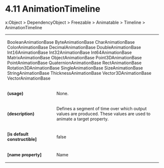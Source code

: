 <html dir="LTR" xmlns:mshelp="http://msdn.microsoft.com/mshelp" xmlns:ddue="http://ddue.schemas.microsoft.com/authoring/2003/5" xmlns:xlink="http://www.w3.org/1999/xlink" xmlns:tool="http://www.microsoft.com/tooltip"><body><input type="hidden" id="userDataCache" class="userDataStyle"><input type="hidden" id="hiddenScrollOffset"><img id="dropDownImage" style="display:none; height:0; width:0;" src="../local/drpdown.gif"><img id="dropDownHoverImage" style="display:none; height:0; width:0;" src="../local/drpdown_orange.gif"><img id="collapseImage" style="display:none; height:0; width:0;" src="../local/collapse.gif"><img id="expandImage" style="display:none; height:0; width:0;" src="../local/exp.gif"><img id="collapseAllImage" style="display:none; height:0; width:0;" src="../local/collall.gif"><img id="expandAllImage" style="display:none; height:0; width:0;" src="../local/expall.gif"><img id="copyImage" style="display:none; height:0; width:0;" src="../local/copycode.gif"><img id="copyHoverImage" style="display:none; height:0; width:0;" src="../local/copycodeHighlight.gif"><div id="header"><h1 class="heading">4.11 AnimationTimeline</h1></div><div id="mainSection"><div id="mainBody"><div id="allHistory" class="saveHistory" onsave="saveAll()" onload="loadAll()"></div>
				<p xmlns:wsd="http://wsdev.schemas.microsoft.com/authoring/2008/2" xmlns:msxsl="urn:schemas-microsoft-com:xslt" xmlns:script="urn:script" xmlns:build="urn:build">
				</p>
			<div id="sectionSection0" class="section" name="collapseableSection"><content xmlns="http://ddue.schemas.microsoft.com/authoring/2003/5" xmlns:wsd="http://wsdev.schemas.microsoft.com/authoring/2008/2" xmlns:msxsl="urn:schemas-microsoft-com:xslt" xmlns:script="urn:script" xmlns:build="urn:build">
				</content></div><div id="sectionSection1" class="section" name="collapseableSection"><content xmlns="http://ddue.schemas.microsoft.com/authoring/2003/5" xmlns:wsd="http://wsdev.schemas.microsoft.com/authoring/2008/2" xmlns:msxsl="urn:schemas-microsoft-com:xslt" xmlns:script="urn:script" xmlns:build="urn:build">
					<p xmlns="">
						<mshelp:link keywords="ede4c53c-28c9-420a-b2bb-74ad1d6320fd" tabindex="0">x:Object</mshelp:link> &gt; <mshelp:link keywords="6ca4c982-6a3c-4708-a5ca-065f010b3dc0" tabindex="0">DependencyObject</mshelp:link> &gt; <mshelp:link keywords="6cbb1c25-14d2-4bf1-b41e-2a38dd70b568" tabindex="0">Freezable</mshelp:link> &gt; <mshelp:link keywords="073905f4-5741-4cfd-bcae-b7005c39ac4e" tabindex="0">Animatable</mshelp:link> &gt; <mshelp:link keywords="31e90b3f-87d4-430d-a765-495fd98324b8" tabindex="0">Timeline</mshelp:link> &gt; AnimationTimeline</p>
					<p xmlns=""><b></b></p><table class="ProtocolAuthoredTable" xmlns=""><tr>
								<td colspan="2">
									<p>
										<mshelp:link keywords="4b03c22f-c9e5-4fa2-a605-8f0d20baa939" tabindex="0">BooleanAnimationBase</mshelp:link> <mshelp:link keywords="fea3fbf3-1e53-4014-a532-7244cca41687" tabindex="0">ByteAnimationBase</mshelp:link> <mshelp:link keywords="71a75663-1404-4f0f-831f-d4225005295d" tabindex="0">CharAnimationBase</mshelp:link> <mshelp:link keywords="6bd50daf-3f42-426d-a50f-ab045a8c428c" tabindex="0">ColorAnimationBase</mshelp:link> <mshelp:link keywords="2536f6a1-0554-4c30-8857-06231428641c" tabindex="0">DecimalAnimationBase</mshelp:link> <mshelp:link keywords="12c0a964-f6fa-41a4-9eb2-7933d1d51d03" tabindex="0">DoubleAnimationBase</mshelp:link> <mshelp:link keywords="0da72bed-01a8-4b3e-a2c1-d5d83843d2e0" tabindex="0">Int16AnimationBase</mshelp:link> <mshelp:link keywords="848b2c41-8881-456d-8a79-a1c501ed207a" tabindex="0">Int32AnimationBase</mshelp:link> <mshelp:link keywords="245d1863-4212-4749-8a80-2b5bc30fef01" tabindex="0">Int64AnimationBase</mshelp:link> <mshelp:link keywords="f93ca080-77f2-4c91-af60-ee47addcd2f2" tabindex="0">MatrixAnimationBase</mshelp:link> <mshelp:link keywords="422c8d4e-726d-4de0-84da-83050e45cc1c" tabindex="0">ObjectAnimationBase</mshelp:link> <mshelp:link keywords="33d0cee8-9072-482a-a712-d432c45316f6" tabindex="0">Point3DAnimationBase</mshelp:link> <mshelp:link keywords="80a8e53e-382f-4ae1-a080-d0fb6890df64" tabindex="0">PointAnimationBase</mshelp:link> <mshelp:link keywords="6abf5226-457e-4075-8e2d-23853e3750cf" tabindex="0">QuaternionAnimationBase</mshelp:link> <mshelp:link keywords="b9852e18-5259-48b4-95de-a6db44d2755e" tabindex="0">RectAnimationBase</mshelp:link> <mshelp:link keywords="46c3646b-4f40-4ec6-94b4-d05edf4c1412" tabindex="0">Rotation3DAnimationBase</mshelp:link> <mshelp:link keywords="30f8a2ad-f14b-49c2-81da-01c18ca552d4" tabindex="0">SingleAnimationBase</mshelp:link> <mshelp:link keywords="7aa420b9-8963-489a-b5cf-45ec7259fd43" tabindex="0">SizeAnimationBase</mshelp:link> <mshelp:link keywords="27fa713b-84ff-4ffb-a554-81889bbe64b4" tabindex="0">StringAnimationBase</mshelp:link> <mshelp:link keywords="db53bae1-c728-4668-9907-d1d2b1419939" tabindex="0">ThicknessAnimationBase</mshelp:link> <mshelp:link keywords="d9f26d92-a866-4632-adc3-5396816c388d" tabindex="0">Vector3DAnimationBase</mshelp:link> <mshelp:link keywords="94ca9971-06d0-477a-969c-ad8f804a070e" tabindex="0">VectorAnimationBase</mshelp:link></p>
								</td>
							</tr><tr>
							<td>
								<p>
									<b>(usage)</b>
								</p>
							</td>
							<td>
								<p>None.</p>
							</td>
						</tr><tr>
							<td>
								<p>
									<b>(description)</b>
								</p>
							</td>
							<td>
								<p>Defines a segment of time over which output values are produced. These values are used to animate a target property.</p>
							</td>
						</tr><tr>
							<td>
								<p>
									<b>[is default constructible]</b>
								</p>
							</td>
							<td>
								<p>false</p>
							</td>
						</tr><tr>
							<td>
								<p>
									<b>[name property]</b>
								</p>
							</td>
							<td>
								<p>Name</p>
							</td>
						</tr></table>
				</content></div><!--[if gte IE 5]>
			<tool:tip element="languageFilterToolTip" avoidmouse="false"/>
		<![endif]--></div><a name="feedback"></a><span></span></div></body></html>
